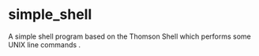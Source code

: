 # simple_shell
A simple shell program based on the Thomson Shell which performs some UNIX line commands . 
